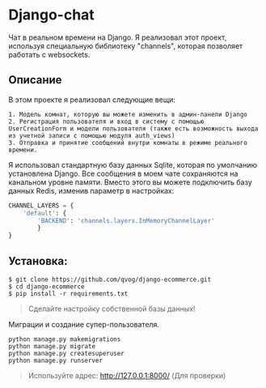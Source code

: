 # Django-chat
Чат в реальном времени на Django. Я реализовал этот проект, используя специальную библиотеку "channels", которая позволяет работать с websockets.

## Описание

В этом проекте я реализовал следующие вещи:

    1. Модель комнат, которую вы можете изменить в админ-панели Django
    2. Регистрация пользователя и вход в систему с помощью UserCreationForm и модели пользователя (также есть возможность выхода из учетной записи с помощью модуля auth_views)
    3. Отправка и принятие сообщений внутри комнаты в режиме реального времени.

Я использовал стандартную базу данных Sqlite, которая по умолчанию установлена Django. Все сообщения в моем чате сохраняются на канальном уровне памяти. Вместо этого вы можете подключить базу данных Redis, изменив параметр в настройках:

```python
CHANNEL_LAYERS = {
    'default': {
        'BACKEND': 'channels.layers.InMemoryChannelLayer'
        }
}
```

Установка:
--
```
$ git clone https://github.com/qvog/django-ecommerce.git
$ cd django-ecommerce
$ pip install -r requirements.txt
```

> Сделайте настройку собственной базы данных! 

Миграции и создание супер-пользователя.
```
python manage.py makemigrations
python manage.py migrate
python manage.py createsuperuser
python manage.py runserver
```

> Используйте адрес: http://127.0.0.1:8000/ (Для проверки) 

